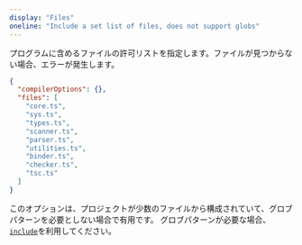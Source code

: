 ```yaml
---
display: "Files"
oneline: "Include a set list of files, does not support globs"
---
```


プログラムに含めるファイルの許可リストを指定します。ファイルが見つからない場合、エラーが発生します。

```json
{
  "compilerOptions": {},
  "files": [
    "core.ts",
    "sys.ts",
    "types.ts",
    "scanner.ts",
    "parser.ts",
    "utilities.ts",
    "binder.ts",
    "checker.ts",
    "tsc.ts"
  ]
}
```

このオプションは、プロジェクトが少数のファイルから構成されていて、グロブパターンを必要としない場合で有用です。
グロブパターンが必要な場合、[`include`](#include)を利用してください。
